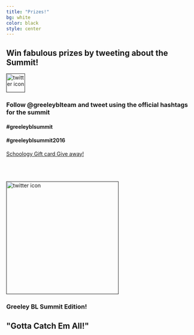```yaml
---
title: "Prizes!"
bg: white
color: black
style: center
---
```


## Win fabulous prizes by tweeting about the Summit!

<a href="">
   <img src="https://cdn1.iconfinder.com/data/icons/logotypes/32/twitter-128.png" alt="twitter icon" style="width:50px;"/>
</a>

### Follow @greeleyblteam and tweet using the official hashtags for the summit

#### #greeleyblsummit

#### #greeleyblsummit2016

<a class="e-widget" href="https://gleam.io/yZLfe/schoology-gift-card-give-away" rel="nofollow">Schoology Gift card Give away!</a>
<script type="text/javascript" src="https://js.gleam.io/e.js" async="true"></script>


<br><br><br>
<a href="">
   <img src="http://www.pokemongo.com/static/assets/images/pokemon_go_logo.png" alt="twitter icon" style="width:300px;"/>
</a>

### Greeley BL Summit Edition!

## "Gotta Catch Em All!"

<div data-gallery-embed="tZs0h"></div>
